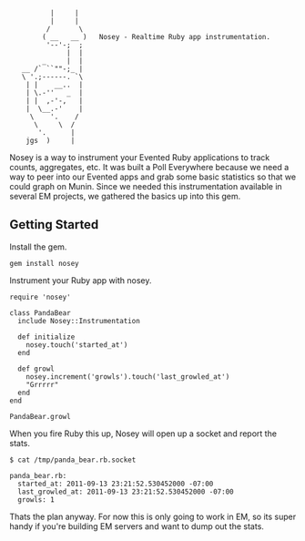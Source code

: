 
              |     |
              |     |
             /       \
            ( __   __ )   Nosey - Realtime Ruby app instrumentation.
             '--'-;  ;
                  |  |
            _     |  |
       __ /` ``""-;_ |
       \ '.;------. `\
        | |    __..  |
        | \.-''   _  |
        | |  ,-'-,   |
        |  \__.-'    |
         \    '.    /
          \     \  /
           '.      |
        jgs  )     |

Nosey is a way to instrument your Evented Ruby applications to track counts, aggregates, etc. It was built a Poll Everywhere because we need a way to peer into our Evented apps and grab some basic statistics so that we could graph on Munin. Since we needed this instrumentation available in several EM projects, we gathered the basics up into this gem.

## Getting Started

Install the gem.

    gem install nosey

Instrument your Ruby app with nosey.

    require 'nosey'
    
    class PandaBear
      include Nosey::Instrumentation

      def initialize
        nosey.touch('started_at')
      end

      def growl
        nosey.increment('growls').touch('last_growled_at')
        "Grrrrr"
      end
    end
    
    PandaBear.growl

When you fire Ruby this up, Nosey will open up a socket and report the stats.

    $ cat /tmp/panda_bear.rb.socket
    
    panda_bear.rb:
      started_at: 2011-09-13 23:21:52.530452000 -07:00
      last_growled_at: 2011-09-13 23:21:52.530452000 -07:00
      growls: 1

Thats the plan anyway. For now this is only going to work in EM, so its super handy if you're building EM servers and want to dump out the stats.
